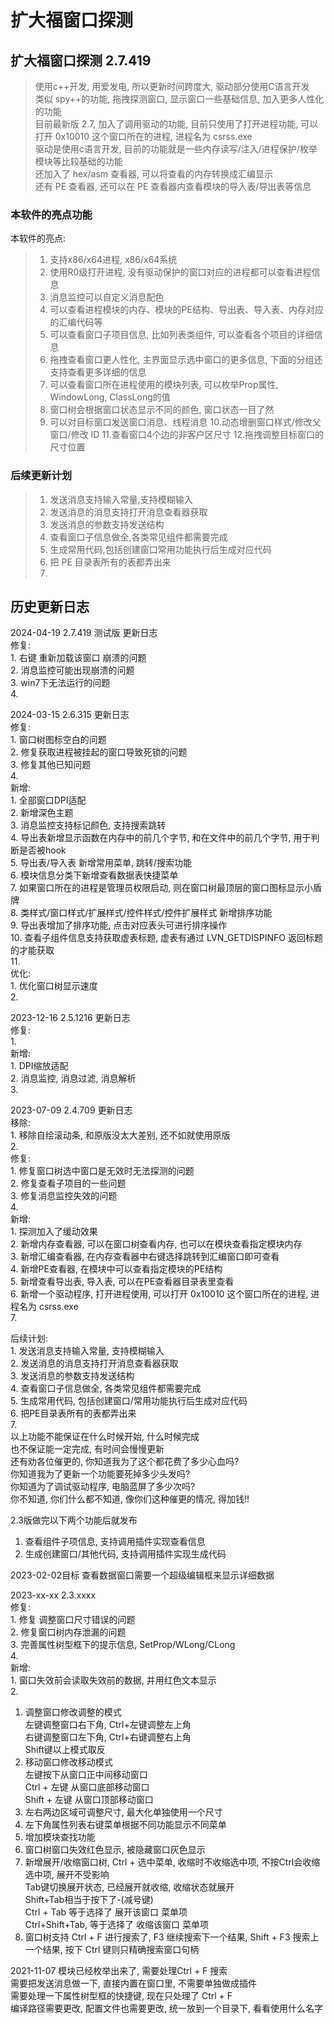 # 扩大福窗口探测

## 扩大福窗口探测 2.7.419
> 使用c++开发, 用爱发电, 所以更新时间跨度大, 驱动部分使用C语言开发  
> 类似 spy++的功能, 拖拽探测窗口, 显示窗口一些基础信息, 加入更多人性化的功能  
> 目前最新版 2.7, 加入了调用驱动的功能, 目前只使用了打开进程功能, 可以打开 0x10010 这个窗口所在的进程, 进程名为 csrss.exe  
> 驱动是使用c语言开发, 目前的功能就是一些内存读写/注入/进程保护/枚举模块等比较基础的功能  
> 还加入了 hex/asm  查看器, 可以将查看的内存转换成汇编显示  
> 还有 PE 查看器, 还可以在 PE 查看器内查看模块的导入表/导出表等信息  
>
> 
### 本软件的亮点功能
本软件的亮点:
> 1. 支持x86/x64进程, x86/x64系统
> 2. 使用R0级打开进程, 没有驱动保护的窗口对应的进程都可以查看进程信息
> 3. 消息监控可以自定义消息配色
> 4. 可以查看进程模块的内存、模块的PE结构、导出表、导入表、内存对应的汇编代码等
> 5. 可以查看窗口子项目信息, 比如列表类组件, 可以查看各个项目的详细信息
> 6. 拖拽查看窗口更人性化, 主界面显示选中窗口的更多信息, 下面的分组还支持查看更多详细的信息
> 7. 可以查看窗口所在进程使用的模块列表, 可以枚举Prop属性, WindowLong, ClassLong的值
> 8. 窗口树会根据窗口状态显示不同的颜色, 窗口状态一目了然
> 9. 可以对目标窗口发送窗口消息、线程消息
> 10.动态增删窗口样式/修改父窗口/修改 ID
> 11.查看窗口4个边的非客户区尺寸
> 12.拖拽调整目标窗口的尺寸位置

### 后续更新计划
> 1. 发送消息支持输入常量,支持模糊输入  
> 2. 发送消息的消息支持打开消息查看器获取   
> 3. 发送消息的参数支持发送结构  
> 4. 查看窗口子信息做全,各类常见组件都需要完成  
> 5. 生成常用代码,包括创建窗口常用功能执行后生成对应代码  
> 6. 把 PE 目录表所有的表都弄出来  
> 7. 



## 历史更新日志

2024-04-19 2.7.419 测试版 更新日志  
修复:  
    1. 右键 重新加载该窗口 崩溃的问题  
    2. 消息监控可能出现崩溃的问题  
    3. win7下无法运行的问题  
    4.   
  
  
2024-03-15 2.6.315 更新日志  
修复:  
    1. 窗口树图标空白的问题  
    2. 修复获取进程被挂起的窗口导致死锁的问题  
    3. 修复其他已知问题  
    4.   
新增:  
    1. 全部窗口DPI适配  
    2. 新增深色主题  
    3. 消息监控支持标记颜色, 支持搜索跳转  
    4. 导出表新增显示函数在内存中的前几个字节, 和在文件中的前几个字节, 用于判断是否被hook  
    5. 导出表/导入表 新增常用菜单, 跳转/搜索功能  
    6. 模块信息分类下新增查看数据表快捷菜单  
    7. 如果窗口所在的进程是管理员权限启动, 则在窗口树最顶层的窗口图标显示小盾牌  
    8. 类样式/窗口样式/扩展样式/控件样式/控件扩展样式 新增排序功能  
    9. 导出表增加了排序功能, 点击对应表头可进行排序操作  
   10. 查看子组件信息支持获取虚表标题, 虚表有通过 LVN_GETDISPINFO 返回标题的才能获取  
   11.   
优化:  
    1. 优化窗口树显示速度  
    2.   
          
2023-12-16 2.5.1216 更新日志  
修复:  
    1.   
新增:  
    1. DPI缩放适配  
    2. 消息监控, 消息过滤, 消息解析  
    3.   
      
2023-07-09 2.4.709 更新日志  
移除:  
    1. 移除自绘滚动条, 和原版没太大差别, 还不如就使用原版  
    2.   
修复:  
    1. 修复窗口树选中窗口是无效时无法探测的问题  
    2. 修复查看子项目的一些问题  
    3. 修复消息监控失效的问题  
    4.   
新增:  
    1. 探测加入了缓动效果  
    2. 新增内存查看器, 可以在窗口树查看内存, 也可以在模块查看指定模块内存  
    3. 新增汇编查看器, 在内存查看器中右键选择跳转到汇编窗口即可查看  
    4. 新增PE查看器, 在模块中可以查看指定模块的PE结构  
    5. 新增查看导出表, 导入表, 可以在PE查看器目录表里查看  
    6. 新增一个驱动程序, 打开进程使用, 可以打开 0x10010 这个窗口所在的进程, 进程名为 csrss.exe  
    7.   
      
后续计划:  
    1. 发送消息支持输入常量, 支持模糊输入  
    2. 发送消息的消息支持打开消息查看器获取  
    3. 发送消息的参数支持发送结构  
    4. 查看窗口子信息做全, 各类常见组件都需要完成  
    5. 生成常用代码, 包括创建窗口/常用功能执行后生成对应代码  
    6. 把PE目录表所有的表都弄出来  
    7.   
以上功能不能保证在什么时候开始, 什么时候完成  
也不保证能一定完成, 有时间会慢慢更新  
还有劝各位催更的, 你知道我为了这个都花费了多少心血吗?  
你知道我为了更新一个功能要死掉多少头发吗?  
你知道为了调试驱动程序, 电脑蓝屏了多少次吗?  
你不知道, 你们什么都不知道, 像你们这种催更的情况, 得加钱!!  
  
      
  
2.3版做完以下两个功能后就发布  
1. 查看组件子项信息, 支持调用插件实现查看信息  
2. 生成创建窗口/其他代码, 支持调用插件实现生成代码  
  
2023-02-02目标 查看数据窗口需要一个超级编辑框来显示详细数据  
  
2023-xx-xx 2.3.xxxx  
修复:  
    1. 修复 调整窗口尺寸错误的问题  
    2. 修复窗口树内存泄漏的问题  
    3. 完善属性树型框下的提示信息, SetProp/WLong/CLong  
    4.   
新增:  
    1. 窗口失效前会读取失效前的数据, 并用红色文本显示  
    2.   
      
      
          
1. 调整窗口修改调整的模式  
    左键调整窗口右下角, Ctrl+左键调整左上角  
    右键调整窗口左下角, Ctrl+右键调整右上角  
    Shift键以上模式取反  
2. 移动窗口修改移动模式  
    左键按下从窗口正中间移动窗口  
    Ctrl + 左键 从窗口底部移动窗口  
    Shift + 左键 从窗口顶部移动窗口  
3. 左右两边区域可调整尺寸, 最大化单独使用一个尺寸  
4. 左下角属性列表右键菜单根据不同功能显示不同菜单  
5. 增加模块查找功能  
6. 窗口树窗口失效红色显示, 被隐藏窗口灰色显示  
7. 新增展开/收缩窗口树, Ctrl + 选中菜单, 收缩时不收缩选中项, 不按Ctrl会收缩选中项, 展开不受影响  
    Tab键切换展开状态, 已经展开就收缩, 收缩状态就展开  
    Shift+Tab相当于按下了-(减号键)  
    Ctrl + Tab 等于选择了 展开该窗口 菜单项  
    Ctrl+Shift+Tab, 等于选择了 收缩该窗口 菜单项  
8. 窗口树支持 Ctrl + F 进行搜索了, F3 继续搜索下一个结果, Shift + F3 搜索上一个结果, 按下 Ctrl 键则只精确搜索窗口句柄  
  
  
2021-11-07 模块已经枚举出来了, 需要处理Ctrl + F 搜索  
需要把发送消息做一下, 直接内置在窗口里, 不需要单独做成插件  
需要处理一下属性树型框的快捷键, 现在只处理了 Ctrl + F  
编译路径需要更改, 配置文件也需要更改, 统一放到一个目录下, 看看使用什么名字  
